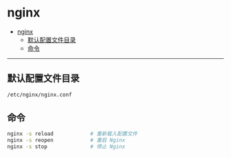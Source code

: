 # nginx

- [nginx](#nginx)
  - [默认配置文件目录](#默认配置文件目录)
  - [命令](#命令)

---

## 默认配置文件目录

```sh
/etc/nginx/nginx.conf
```

## 命令

```sh
nginx -s reload            # 重新载入配置文件
nginx -s reopen            # 重启 Nginx
nginx -s stop              # 停止 Nginx
```
